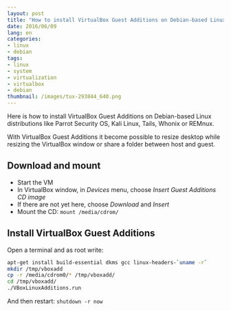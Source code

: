 ```yaml
---
layout: post
title: "How to install VirtualBox Guest Additions on Debian-based Linux distributions"
date: 2016/06/09
lang: en
categories:
- linux
- debian
tags:
- linux
- system
- virtualization
- virtualbox
- debian
thumbnail: /images/tux-293844_640.png
---
```

Here is how to install VirtualBox Guest Additions on Debian-based Linux distributions like Parrot Security OS, Kali Linux, Tails, Whonix or REMnux.

With VirtualBox Guest Additions it become possible to resize desktop while resizing the VirtualBox window or share a folder between host and guest.

## Download and mount

* Start the VM
* In VirtualBox window, in *Devices* menu, choose *Insert Guest Additions CD image*
* If there are not yet here, choose *Download* and *Insert*
* Mount the CD: `mount /media/cdrom/`

## Install VirtualBox Guest Additions

Open a terminal and as root write:
```bash
apt-get install build-essential dkms gcc linux-headers-`uname -r`
mkdir /tmp/vboxadd
cp -r /media/cdrom0/* /tmp/vboxadd/
cd /tmp/vboxadd/
./VBoxLinuxAdditions.run
```

And then restart: `shutdown -r now`
